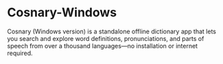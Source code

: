 # Cosnary-Windows
Cosnary (Windows version) is a standalone offline dictionary app that lets you search and explore word definitions, pronunciations, and parts of speech from over a thousand languages—no installation or internet required.
